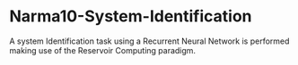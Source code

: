# Narma10-System-Identification
A system Identification task using a Recurrent Neural Network is performed making use of the Reservoir Computing paradigm.
